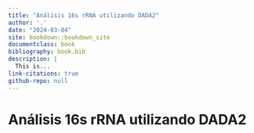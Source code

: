 ```yaml
--- 
title: "Análisis 16s rRNA utilizando DADA2"
author: '.'
date: "2024-03-04"
site: bookdown::bookdown_site
documentclass: book
bibliography: book.bib
description: |
  This is...
link-citations: true
github-repo: null
---
```

# Análisis 16s rRNA utilizando DADA2
